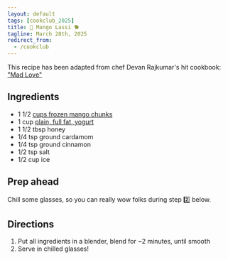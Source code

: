 ```yaml
---
layout: default
tags: [cookclub_2025]
title: 🥭 Mango Lassi 🐕
tagline: March 28th, 2025
redirect_from:
  - /cookclub
---
```


This recipe has been adapted from chef Devan Rajkumar's hit cookbook: ["Mad Love"](https://www.chefdev.ca/cookbook/p/madlove)

## Ingredients

- 1 1/2 [cups frozen mango chunks](https://www.metro.ca/en/online-grocery/aisles/frozen/fruit-vegetables/fruit/frozen-mango-chunks/p/059749876001)
- 1 cup [plain, full fat, yogurt](https://www.metro.ca/en/online-grocery/aisles/dairy-eggs/yogurt/greek-yogurts/11-plain-yogurt/p/056800521085)
- 1 1/2 tbsp honey
- 1/4 tsp ground cardamom
- 1/4 tsp ground cinnamon
- 1/2 tsp salt
- 1/2 cup ice

## Prep ahead

Chill some glasses, so you can really wow folks during step 2️⃣ below.

## Directions

1. Put all ingredients in a blender, blend for ~2 minutes, until smooth
2. Serve in chilled glasses!
